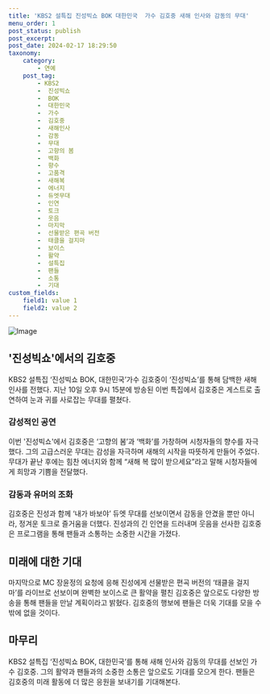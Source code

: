 ```yaml
---
title: 'KBS2 설특집 진성빅쇼 BOK 대한민국  가수 김호중 새해 인사와 감동의 무대'
menu_order: 1
post_status: publish
post_excerpt: 
post_date: 2024-02-17 18:29:50
taxonomy:
    category:
        - 연예
    post_tag:
        - KBS2
        -  진성빅쇼
        -  BOK
        -  대한민국
        -  가수
        -  김호중
        -  새해인사
        -  감동
        -  무대
        -  고향의 봄
        -  백화
        -  향수
        -  고품격
        -  새해복
        -  에너지
        -  듀엣무대
        -  인연
        -  토크
        -  웃음
        -  마지막
        -  선물받은 편곡 버전
        -  태클을 걸지마
        -  보이스
        -  활약
        -  설특집
        -  팬들
        -  소통
        -  기대
custom_fields:
    field1: value 1
    field2: value 2
---
```


![Image](https://ssl.pstatic.net/mimgnews/image/144/2024/02/12/0000942914_001_20240212011501219.jpg?type=w540)

## '진성빅쇼'에서의 김호중
KBS2 설특집 ‘진성빅쇼 BOK, 대한민국’가수 김호중이 ‘진성빅쇼’를 통해 담백한 새해 인사를 전했다. 지난 10일 오후 9시 15분에 방송된 이번 특집에서 김호중은 게스트로 출연하여 눈과 귀를 사로잡는 무대를 펼쳤다. 
### 감성적인 공연
이번 '진성빅쇼'에서 김호중은 ‘고향의 봄’과 ‘백화’를 가창하며 시청자들의 향수를 자극했다. 그의 고급스러운 무대는 감성을 자극하며 새해의 시작을 따뜻하게 만들어 주었다. 무대가 끝난 후에는 힘찬 에너지와 함께 “새해 복 많이 받으세요”라고 말해 시청자들에게 희망과 기쁨을 전달했다.
### 감동과 유머의 조화
김호중은 진성과 함께 ‘내가 바보야’ 듀엣 무대를 선보이면서 감동을 안겼을 뿐만 아니라, 정겨운 토크로 즐거움을 더했다. 진성과의 긴 인연을 드러내며 웃음을 선사한 김호중은 프로그램을 통해 팬들과 소통하는 소중한 시간을 가졌다.
## 미래에 대한 기대
마지막으로 MC 장윤정의 요청에 응해 진성에게 선물받은 편곡 버전의 ‘태클을 걸지마’를 라이브로 선보이며 완벽한 보이스로 큰 활약을 펼친 김호중은 앞으로도 다양한 방송을 통해 팬들을 만날 계획이라고 밝혔다. 김호중의 행보에 팬들은 더욱 기대를 모을 수밖에 없을 것이다.
## 마무리
KBS2 설특집 ‘진성빅쇼 BOK, 대한민국’를 통해 새해 인사와 감동의 무대를 선보인 가수 김호중. 그의 활약과 팬들과의 소중한 소통은 앞으로도 기대를 모으게 한다. 팬들은 김호중의 미래 활동에 더 많은 응원을 보내기를 기대해본다.
